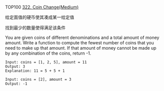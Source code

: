 TOP100
[322. Coin Change(Medium)](https://leetcode.com/problems/coin-change/)

给定面值的硬币使其凑成某一给定值

找到最少的数量使得满足该条件

You are given coins of different denominations and a total amount of money amount.
Write a function to compute the fewest number of coins that you need to make up that amount.
If that amount of money cannot be made up by any combination of the coins, return -1.
```
Input: coins = [1, 2, 5], amount = 11
Output: 3
Explanation: 11 = 5 + 5 + 1

Input: coins = [2], amount = 3
Output: -1
```

